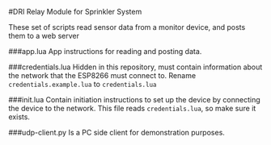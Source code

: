#DRI Relay Module for Sprinkler System

These set of scripts read sensor data from a monitor device, and posts them to
a web server

###app.lua
App instructions for reading and posting data.

###credentials.lua
Hidden in this repository, must contain information about the network that the
ESP8266 must connect to. Rename `credentials.example.lua` to `credentials.lua`

###init.lua
Contain initiation instructions to set up the device by connecting the device to
the network. This file reads `credentials.lua`, so make sure it exists.

###udp-client.py
Is a PC side client for demonstration purposes.
